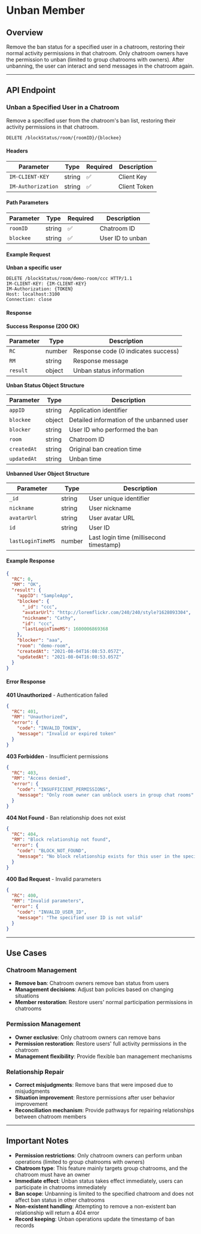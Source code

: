 # Unban Member

## Overview

Remove the ban status for a specified user in a chatroom, restoring their normal activity permissions in that chatroom. Only chatroom owners have the permission to unban (limited to group chatrooms with owners). After unbanning, the user can interact and send messages in the chatroom again.

------

## API Endpoint

### Unban a Specified User in a Chatroom

Remove a specified user from the chatroom's ban list, restoring their activity permissions in that chatroom.

```http
DELETE /blockStatus/room/{roomID}/{blockee}
```

#### Headers

| Parameter | Type | Required | Description |
| ---- | ---- | ---- | ---- |
| `IM-CLIENT-KEY` | string | ✅ | Client Key |
| `IM-Authorization` | string | ✅ | Client Token |

#### Path Parameters

| Parameter | Type | Required | Description |
| ---- | ---- | ---- | ---- |
| `roomID` | string | ✅ | Chatroom ID |
| `blockee` | string | ✅ | User ID to unban |

#### Example Request

**Unban a specific user**

```http
DELETE /blockStatus/room/demo-room/ccc HTTP/1.1
IM-CLIENT-KEY: {IM-CLIENT-KEY}
IM-Authorization: {TOKEN}
Host: localhost:3100
Connection: close
```

#### Response

**Success Response (200 OK)**

| Parameter | Type | Description |
| ---- | ---- | ---- |
| `RC` | number | Response code (0 indicates success) |
| `RM` | string | Response message |
| `result` | object | Unban status information |

**Unban Status Object Structure**

| Parameter | Type | Description |
| ---- | ---- | ---- |
| `appID` | string | Application identifier |
| `blockee` | object | Detailed information of the unbanned user |
| `blocker` | string | User ID who performed the ban |
| `room` | string | Chatroom ID |
| `createdAt` | string | Original ban creation time |
| `updatedAt` | string | Unban time |

**Unbanned User Object Structure**

| Parameter | Type | Description |
| ---- | ---- | ---- |
| `_id` | string | User unique identifier |
| `nickname` | string | User nickname |
| `avatarUrl` | string | User avatar URL |
| `id` | string | User ID |
| `lastLoginTimeMS` | number | Last login time (millisecond timestamp) |

#### Example Response

```json
{
  "RC": 0,
  "RM": "OK",
  "result": {
    "appID": "SampleApp",
    "blockee": {
      "_id": "ccc",
      "avatarUrl": "http://loremflickr.com/240/240/style?1628093304",
      "nickname": "Cathy",
      "id": "ccc",
      "lastLoginTimeMS": 1600006869368
    },
    "blocker": "aaa",
    "room": "demo-room",
    "createdAt": "2021-08-04T16:08:53.057Z",
    "updatedAt": "2021-08-04T16:08:53.057Z"
  }
}
```

#### Error Response

**401 Unauthorized** - Authentication failed

```json
{
  "RC": 401,
  "RM": "Unauthorized",
  "error": {
    "code": "INVALID_TOKEN",
    "message": "Invalid or expired token"
  }
}
```

**403 Forbidden** - Insufficient permissions

```json
{
  "RC": 403,
  "RM": "Access denied",
  "error": {
    "code": "INSUFFICIENT_PERMISSIONS",
    "message": "Only room owner can unblock users in group chat rooms"
  }
}
```

**404 Not Found** - Ban relationship does not exist

```json
{
  "RC": 404,
  "RM": "Block relationship not found",
  "error": {
    "code": "BLOCK_NOT_FOUND",
    "message": "No block relationship exists for this user in the specified room"
  }
}
```

**400 Bad Request** - Invalid parameters

```json
{
  "RC": 400,
  "RM": "Invalid parameters",
  "error": {
    "code": "INVALID_USER_ID",
    "message": "The specified user ID is not valid"
  }
}
```

------

## Use Cases

### Chatroom Management
- **Remove ban**: Chatroom owners remove ban status from users
- **Management decisions**: Adjust ban policies based on changing situations
- **Member restoration**: Restore users' normal participation permissions in chatrooms

### Permission Management
- **Owner exclusive**: Only chatroom owners can remove bans
- **Permission restoration**: Restore users' full activity permissions in the chatroom
- **Management flexibility**: Provide flexible ban management mechanisms

### Relationship Repair
- **Correct misjudgments**: Remove bans that were imposed due to misjudgments
- **Situation improvement**: Restore permissions after user behavior improvement
- **Reconciliation mechanism**: Provide pathways for repairing relationships between chatroom members

------

## Important Notes

- **Permission restrictions**: Only chatroom owners can perform unban operations (limited to group chatrooms with owners)
- **Chatroom type**: This feature mainly targets group chatrooms, and the chatroom must have an owner
- **Immediate effect**: Unban status takes effect immediately, users can participate in chatrooms immediately
- **Ban scope**: Unbanning is limited to the specified chatroom and does not affect ban status in other chatrooms
- **Non-existent handling**: Attempting to remove a non-existent ban relationship will return a 404 error
- **Record keeping**: Unban operations update the timestamp of ban records
